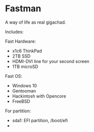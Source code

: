 # Fastman

A way of life as real gigachad.

Includes:

Fast Hardware:

- x1c6 ThinkPad
- 2TB SSD
- HDMI-DVI line for your second screen
- 1TB microSD

Fast OS:

- Windows 10
- Gentooman
- Hackintosh with Opencore
- FreeBSD

For partition:
- sda1: EFI partition, /boot/efi
- 